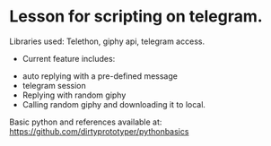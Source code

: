 # Lesson for scripting on telegram.
Libraries used: Telethon, giphy api, telegram access.

* Current feature includes: 
- auto replying with a pre-defined message
- telegram session
- Replying with random giphy
- Calling random giphy and downloading it to local.


Basic python and references available at:
https://github.com/dirtyprototyper/pythonbasics
